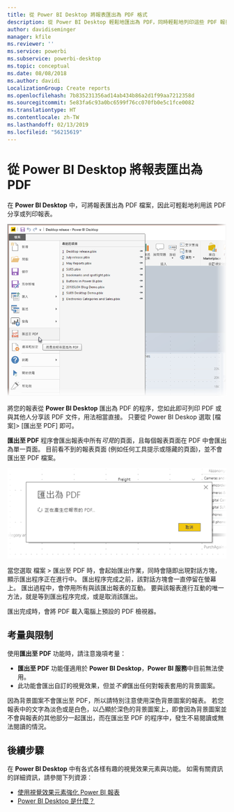 ```yaml
---
title: 從 Power BI Desktop 將報表匯出為 PDF 格式
description: 從 Power BI Desktop 輕鬆地匯出為 PDF，同時輕鬆地列印這些 PDF 報表
author: davidiseminger
manager: kfile
ms.reviewer: ''
ms.service: powerbi
ms.subservice: powerbi-desktop
ms.topic: conceptual
ms.date: 08/08/2018
ms.author: davidi
LocalizationGroup: Create reports
ms.openlocfilehash: 7b835231356ad14ab434b86a2d1f99aa7212358d
ms.sourcegitcommit: 5e83fa6c93a0bc6599f76cc070fb0e5c1fce0082
ms.translationtype: HT
ms.contentlocale: zh-TW
ms.lasthandoff: 02/13/2019
ms.locfileid: "56215619"
---
```

# <a name="export-reports-to-pdf-from-power-bi-desktop"></a>從 Power BI Desktop 將報表匯出為 PDF
在 **Power BI Desktop** 中，可將報表匯出為 PDF 檔案，因此可輕鬆地利用該 PDF 分享或列印報表。

![匯出至 PDF](media/desktop-export-to-pdf/export-to-pdf_01.png)

將您的報表從 **Power BI Desktop** 匯出為 PDF 的程序，您如此即可列印 PDF 或與其他人分享該 PDF 文件，用法相當直接。 只要從 Power BI Deskop 選取 [檔案]> [匯出至 PDF] 即可。

**匯出至 PDF** 程序會匯出報表中所有*可見*的頁面，且每個報表頁面在 PDF 中會匯出為單一頁面。 目前看不到的報表頁面 (例如任何工具提示或隱藏的頁面)，並不會匯出至 PDF 檔案。 

![匯出至 PDF 正在處理中](media/desktop-export-to-pdf/export-to-pdf_02.png)

當您選取 檔案 > 匯出至 PDF 時，會起始匯出作業，同時會隨即出現對話方塊，顯示匯出程序正在進行中。 匯出程序完成之前，該對話方塊會一直停留在螢幕上。 匯出過程中，會停用所有與該匯出報表的互動。 要與該報表進行互動的唯一方法，就是等到匯出程序完成，或是取消該匯出。 

匯出完成時，會將 PDF 載入電腦上預設的 PDF 檢視器。 

## <a name="considerations-and-limitations"></a>考量與限制
使用**匯出至 PDF** 功能時，請注意幾項考量：

* **匯出至 PDF** 功能僅適用於 **Power BI Desktop**，**Power BI 服務**中目前無法使用。
* 此功能會匯出自訂的視覺效果，但並*不會*匯出任何對報表套用的背景圖案。

因為背景圖案不會匯出至 PDF，所以請特別注意使用深色背景圖案的報表。 若您報表中的文字為淡色或是白色，以凸顯於深色的背景圖案上，即會因為背景圖案並不會與報表的其他部分一起匯出，而在匯出至 PDF 的程序中，發生不易閱讀或無法閱讀的情況。 



## <a name="next-steps"></a>後續步驟
在 **Power BI Desktop** 中有各式各樣有趣的視覺效果元素與功能。 如需有關資訊的詳細資訊，請參閱下列資源︰

* [使用視覺效果元素強化 Power BI 報表](desktop-visual-elements-for-reports.md)
* [Power BI Desktop 是什麼？](desktop-what-is-desktop.md)


